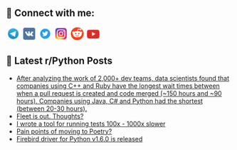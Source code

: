 ## 🔎 Connect with me:
[<img src="https://github.com/bullbesh/bullbesh/blob/main/images/Telegram.png" width="32" height="32" />](https://t.me/bullbesh)
[<img src="https://github.com/bullbesh/bullbesh/blob/main/images/VK.png" width="32" height="32" />](https://vk.com/bullbesh)
[<img src="https://github.com/bullbesh/bullbesh/blob/main/images/Twitter.png" width="32" height="32" />](https://twitter.com/bullbesh1)
[<img src="https://github.com/bullbesh/bullbesh/blob/main/images/Instagram.png" width="32" height="32" />](https://www.instagram.com/bullbesh)
[<img src="https://github.com/bullbesh/bullbesh/blob/main/images/Reddit.png" width="32" height="32" />](https://www.reddit.com/user/bullbesh)
[<img src="https://github.com/bullbesh/bullbesh/blob/main/images/YouTube.png" width="32" height="32" />](https://www.youtube.com/channel/UCtfjRs6uzgq5mfm8S06WTcg)

## 📕 Latest r/Python Posts
<!-- BLOG-POST-LIST:START -->
- [After analyzing the work of 2,000+ dev teams, data scientists found that companies using C++ and Ruby have the longest wait times between when a pull request is created and code merged &lpar;~150 hours and ~90 hours&rpar;. Companies using Java, C# and Python had the shortest &lpar;between 20-30 hours&rpar;.](https://www.reddit.com/r/Python/comments/y3y6bx/after_analyzing_the_work_of_2000_dev_teams_data/)
- [Fleet is out. Thoughts?](https://www.reddit.com/r/Python/comments/y3y0hb/fleet_is_out_thoughts/)
- [I wrote a tool for running tests 100x - 1000x slower](https://www.reddit.com/r/Python/comments/y3w4ss/i_wrote_a_tool_for_running_tests_100x_1000x_slower/)
- [Pain points of moving to Poetry?](https://www.reddit.com/r/Python/comments/y3vzho/pain_points_of_moving_to_poetry/)
- [Firebird driver for Python v1.6.0 is released](https://www.reddit.com/r/Python/comments/y3ttrj/firebird_driver_for_python_v160_is_released/)
<!-- BLOG-POST-LIST:END -->
